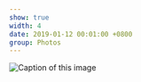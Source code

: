 ```yaml
---
show: true
width: 4
date: 2019-01-12 00:01:00 +0800
group: Photos
---
```

<div>
  <img data-src="{{ '/assets/images/photos/im10.jpeg' | relative_url }}" class="lazy w-100 rounded" src="{{ '/assets/images/empty_300x200.png' | relative_url }}" data-toggle="tooltip" data-placement="top" title="Caption of this image">
</div>


